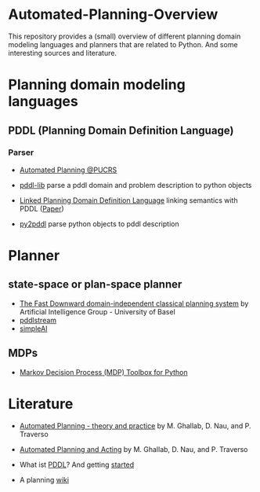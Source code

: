 # Automated-Planning-Overview
This repository provides a (small) overview of different planning domain modeling languages and planners that are related to Python.
And some interesting sources and literature.

# Planning domain modeling languages
## PDDL (Planning Domain Definition Language)
### Parser
- [Automated Planning @PUCRS](https://github.com/pucrs-automated-planning/pddl-parser)

- [pddl-lib](https://pypi.org/project/pddlpy/) parse a pddl domain and problem description to python objects
- [Linked Planning Domain Definition Language](https://github.com/IBM/PDDLS) linking semantics with PDDL ([Paper](https://arxiv.org/pdf/1912.07834.pdf))
- [py2pddl](https://github.com/remykarem/py2pddl) parse python objects to pddl description

# Planner
## state-space or plan-space planner
- [The Fast Downward domain-independent classical planning system](https://github.com/aibasel/downward) by Artificial Intelligence Group - University of Basel
- [pddlstream](https://github.com/caelan/pddlstream)
- [simpleAI](https://github.com/simpleai-team/simpleai)

## MDPs
- [Markov Decision Process (MDP) Toolbox for Python](https://github.com/sawcordwell/pymdptoolbox)

# Literature

- [Automated Planning - theory and practice](http://projects.laas.fr/planning/aptp/index.html) by M. Ghallab, D. Nau, and P. Traverso
- [Automated Planning and Acting](http://projects.laas.fr/planning/) by M. Ghallab, D. Nau, and P. Traverso

- What ist [PDDL](http://users.cecs.anu.edu.au/~patrik/pddlman/writing.html)? And getting [started](https://fareskalaboud.github.io/LearnPDDL/)
- A planning [wiki](https://planning.wiki)
